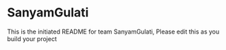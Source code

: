 # SanyamGulati
This is the initiated README for team SanyamGulati, Please edit this as you build your project
